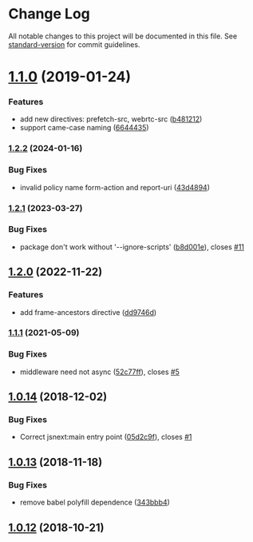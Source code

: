 # Change Log

All notable changes to this project will be documented in this file. See [standard-version](https://github.com/conventional-changelog/standard-version) for commit guidelines.

<a name="1.1.0"></a>
# [1.1.0](https://github.com/Val-istar-Guo/koa-csp/compare/v1.0.14...v1.1.0) (2019-01-24)


### Features

* add new directives: prefetch-src, webrtc-src ([b481212](https://github.com/Val-istar-Guo/koa-csp/commit/b481212))
* support came-case naming ([6644435](https://github.com/Val-istar-Guo/koa-csp/commit/6644435))



<a name="1.0.14"></a>
### [1.2.2](https://www.github.com/Val-istar-Guo/koa-csp/compare/v1.2.1...v1.2.2) (2024-01-16)


### Bug Fixes

* invalid policy name form-action and report-uri ([43d4894](https://www.github.com/Val-istar-Guo/koa-csp/commit/43d489455c58e08a690be81f0c3d9335c4376170))

### [1.2.1](https://www.github.com/Val-istar-Guo/koa-csp/compare/v1.2.0...v1.2.1) (2023-03-27)


### Bug Fixes

* package don't work without '--ignore-scripts' ([b8d001e](https://www.github.com/Val-istar-Guo/koa-csp/commit/b8d001efaf10112ac99b81790662bc880b494a2a)), closes [#11](https://www.github.com/Val-istar-Guo/koa-csp/issues/11)

## [1.2.0](https://www.github.com/Val-istar-Guo/koa-csp/compare/v1.1.1...v1.2.0) (2022-11-22)


### Features

* add frame-ancestors directive ([dd9746d](https://www.github.com/Val-istar-Guo/koa-csp/commit/dd9746d4ee6007954ca82162cabc6f66466a6014))

### [1.1.1](https://www.github.com/Val-istar-Guo/koa-csp/compare/v1.1.0...v1.1.1) (2021-05-09)


### Bug Fixes

* middleware need not async ([52c77ff](https://www.github.com/Val-istar-Guo/koa-csp/commit/52c77ff029740526669203b39b2da68466efbaba)), closes [#5](https://www.github.com/Val-istar-Guo/koa-csp/issues/5)

## [1.0.14](https://github.com/Val-istar-Guo/koa-csp/compare/v1.0.13...v1.0.14) (2018-12-02)


### Bug Fixes

* Correct jsnext:main entry point ([05d2c9f](https://github.com/Val-istar-Guo/koa-csp/commit/05d2c9f)), closes [#1](https://github.com/Val-istar-Guo/koa-csp/issues/1)



<a name="1.0.13"></a>
## [1.0.13](https://github.com/Val-istar-Guo/koa-csp/compare/v1.0.12...v1.0.13) (2018-11-18)


### Bug Fixes

* remove babel polyfill dependence ([343bbb4](https://github.com/Val-istar-Guo/koa-csp/commit/343bbb4))



<a name="1.0.12"></a>
## [1.0.12](https://github.com/Val-istar-Guo/koa-csp/compare/v1.0.11...v1.0.12) (2018-10-21)
